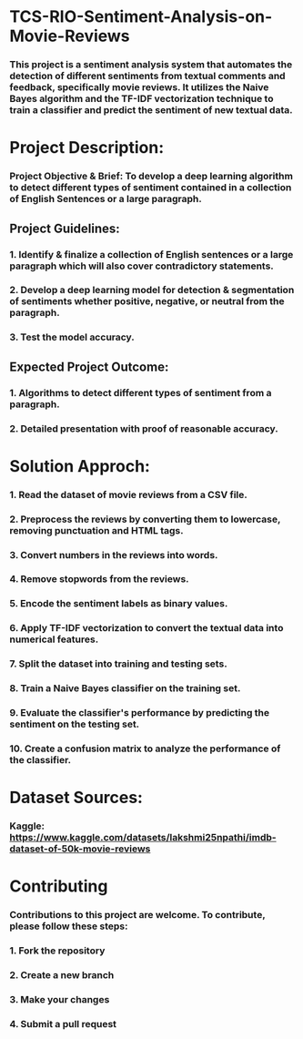 # TCS-RIO-Sentiment-Analysis-on-Movie-Reviews

### This project is a sentiment analysis system that automates the detection of different sentiments from textual comments and feedback, specifically movie reviews. It utilizes the Naive Bayes algorithm and the TF-IDF vectorization technique to train a classifier and predict the sentiment of new textual data.

# Project Description:
### Project Objective & Brief: To develop a deep learning algorithm to detect different types of sentiment contained in a collection of English Sentences or a large paragraph.

## Project Guidelines:
### 1. Identify & finalize a collection of English sentences or a large paragraph which will also cover contradictory statements.
### 2. Develop a deep learning model for detection & segmentation of sentiments whether positive, negative, or neutral from the paragraph.
### 3. Test the model accuracy.

## Expected Project Outcome:
### 1. Algorithms to detect different types of sentiment from a paragraph.
### 2. Detailed presentation with proof of reasonable accuracy.

# Solution Approch: 
### 1. Read the dataset of movie reviews from a CSV file. 

### 2. Preprocess the reviews by converting them to lowercase, removing punctuation and HTML tags. 

### 3. Convert numbers in the reviews into words. 

### 4. Remove stopwords from the reviews. 

### 5. Encode the sentiment labels as binary values. 

### 6. Apply TF-IDF vectorization to convert the textual data into numerical features. 

### 7. Split the dataset into training and testing sets. 

### 8. Train a Naive Bayes classifier on the training set. 

### 9. Evaluate the classifier's performance by predicting the sentiment on the testing set. 

### 10. Create a confusion matrix to analyze the performance of the classifier. 

# Dataset Sources:
### Kaggle: https://www.kaggle.com/datasets/lakshmi25npathi/imdb-dataset-of-50k-movie-reviews

# Contributing
### Contributions to this project are welcome. To contribute, please follow these steps:

### 1. Fork the repository
### 2. Create a new branch
### 3. Make your changes
### 4. Submit a pull request
